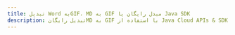 ---title: تبدیل Word بهGIF، MD به GIF مبدل رایگان یا Java SDKdescription: تبدیل رایگانMD به GIF با استفاده از Java Cloud APIs & SDK. همچنین اسناد Microsoft Word و OpenOffice را در Cloud ایجاد، ویرایش و رندر کنید.---